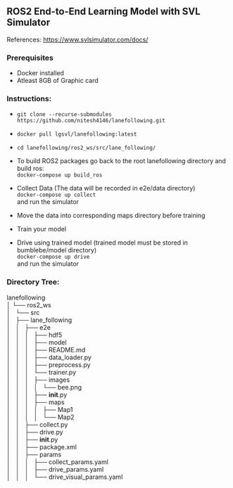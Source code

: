 ## ROS2 End-to-End Learning Model with SVL Simulator

References: https://www.svlsimulator.com/docs/

### Prerequisites
* Docker installed
* Atleast 8GB of Graphic card

### Instructions:
* `git clone --recurse-submodules https://github.com/nitesh4146/lanefollowing.git`
* `docker pull lgsvl/lanefollowing:latest`
* `cd lanefollowing/ros2_ws/src/lane_following/`

* To build ROS2 packages go back to the root lanefollowing directory and build ros:  
`docker-compose up build_ros`

* Collect Data (The data will be recorded in e2e/data directory)  
`docker-compose up collect`  
and run the simulator

* Move the data into corresponding maps directory before training  

* Train your model  

* Drive using trained model (trained model must be stored in bumblebe/model directory)  
`docker-compose up drive`  
and run the simulator



### Directory Tree:   

lanefollowing  
│ └── ros2_ws  
│   └── src  
│       ├── lane_following  
│       │   ├── e2e  
│       │   │   ├── hdf5  
│       │   │   ├── model  
│       │   │   ├── README.md  
│       │   │   ├── data_loader.py  
│       │   │   ├── preprocess.py  
│       │   │   └── trainer.py  
│       │   │   ├── images  
│       │   │   │   └── bee.png  
│       │   │   ├── __init__.py  
│       │   │   ├── maps  
│       │   │   │   ├── Map1  
│       │   │   │   └── Map2  
│       │   ├── collect.py  
│       │   ├── drive.py  
│       │   ├── __init__.py  
│       │   ├── package.xml  
│       │   ├── params  
│       │   │   ├── collect_params.yaml  
│       │   │   ├── drive_params.yaml  
│       │   │   └── drive_visual_params.yaml  

